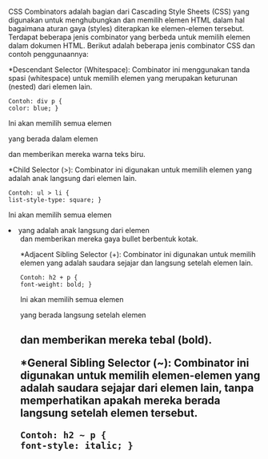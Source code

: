 CSS Combinators adalah bagian dari Cascading Style Sheets (CSS) yang digunakan untuk menghubungkan dan memilih elemen HTML dalam hal bagaimana aturan gaya (styles) diterapkan ke elemen-elemen tersebut. Terdapat beberapa jenis combinator yang berbeda untuk memilih elemen dalam dokumen HTML. Berikut adalah beberapa jenis combinator CSS dan contoh penggunaannya:

*Descendant Selector (Whitespace):
    Combinator ini menggunakan tanda spasi (whitespace) untuk memilih elemen yang merupakan keturunan (nested) dari elemen lain.

    Contoh: div p {
    color: blue; }

Ini akan memilih semua elemen <p> yang berada dalam elemen <div> dan memberikan mereka warna teks biru.

*Child Selector (>):
Combinator ini digunakan untuk memilih elemen yang adalah anak langsung dari elemen lain.

    Contoh: ul > li {
    list-style-type: square; }

Ini akan memilih semua elemen <li> yang adalah anak langsung dari elemen <ul> dan memberikan mereka gaya bullet berbentuk kotak.

*Adjacent Sibling Selector (+):
Combinator ini digunakan untuk memilih elemen yang adalah saudara sejajar dan langsung setelah elemen lain.

    Contoh: h2 + p {
    font-weight: bold; }

Ini akan memilih semua elemen <p> yang berada langsung setelah elemen <h2> dan memberikan mereka tebal (bold).

*General Sibling Selector (~):
Combinator ini digunakan untuk memilih elemen-elemen yang adalah saudara sejajar dari elemen lain, tanpa memperhatikan apakah mereka berada langsung setelah elemen tersebut.

    Contoh: h2 ~ p {
    font-style: italic; }
